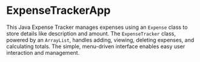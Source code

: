 # ExpenseTrackerApp
This Java Expense Tracker manages expenses using an `Expense` class to store details like description and amount. The `ExpenseTracker` class, powered by an `ArrayList`, handles adding, viewing, deleting expenses, and calculating totals. The simple, menu-driven interface enables easy user interaction and management.
